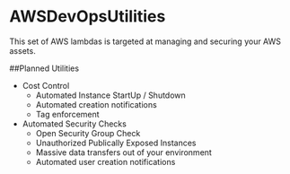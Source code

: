 # AWSDevOpsUtilities

This set of AWS lambdas is targeted at managing and securing your AWS assets.

##Planned Utilities
* Cost Control
    * Automated Instance StartUp / Shutdown
    * Automated creation notifications
    * Tag enforcement
* Automated Security Checks
    * Open Security Group Check
    * Unauthorized Publically Exposed Instances
    * Massive data transfers out of your environment
    * Automated user creation notifications
    